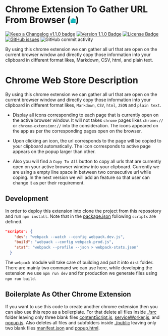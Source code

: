 # Chrome Extension To Gather URL From Browser (<img src="./public/asset/img/180.png" height=16 alt="Chrome Extension " />)

[![Keep a Changelog v1.1.0 badge][changelog-badge]][changelog] 
[![Version 1.1.0 Badge][version-badge]][changelog] 
[![License Badge][license-badge]][license]
[![GitHub issues][github-issue]][issue]
![GitHub commit activity][commit-activity]

By using this chrome extension we can gather all url that are open on the current browser window and directly copy those information into your clipboard in different format likes, Markdown, CSV, html, and plain text. 


# Chrome Web Store Description


By using this chrome extension we can gather all url that are open on the current browser window and directly copy those information into your clipboard in different format likes, `Markdown`, `CSV`, `html`, `JSON` and `plain text`. 


- Display all icons corresponding to each page that is currently open on the active browser window. It will not takes `chrome` pages likes `chrome://` or `chrome-extension://` into the consideration. The icons appeared on the app as per the corresponding pages open on the browser. 

- Upon clicking an icon, the url corresponds to the page will be copied to your clipboard automatically. The icon corresponds to active page appears on the popup larger than other.  

- Also you will find a `Copy To All` button to copy all urls that are currently open on your active browser window  into your clipboard. Currently we are using a empty line space in between two consecutive url while coping. In the next version we will add an feature so that user can change it as per their requirement.




## Development

In order to deploy this extension into clone the project from this reposotory and run `npm install`. Note that in the [package.json](./package.json) following `scripts` are defined.

```json
"scripts": {
    "dev": "webpack --watch --config webpack.dev.js",
    "build": "webpack --config webpack.prod.js",
    "stat": "webpack --profile --json > webpack-stats.json"
  }
```
The `webpack` module will take care of building and put it into `dist` folder. There are mainly two command we can use here, while developing the extension we use `npm run dev` and for production we generate files using `npm run build`. 

## Boilerplate As Other Chrome Extension
If you want to use this code to create another chrome extension then you can also use this repo as a boilerplate. For that delete all files inside [./src](./src/) folder leaving  only three blank files [contentScript.js](./src/contentScript.js), [serviceWorker.js](./src/serviceWorker.js), and [popup.js](./src/popup.js). Also deletes all files and subfolders inside [./public](./public/) leaving only two blank files [manifest.json](./public/manifest.json) and [popup.html](./public/popup.html). 





<!-- Links -->

[changelog]: ./CHANGELOG.md
[changelog-badge]: https://img.shields.io/badge/changelog-Keep%20a%20Changelog%20v1.1.0-%23E05735
[license]: ./LICENSE
[source]: src/
[pull-request]: https://help.github.com/articles/creating-a-pull-request/
[fork]: https://help.github.com/articles/fork-a-repo/
[version-badge]: https://img.shields.io/badge/version-0.0.2-blue.svg
[license-badge]: https://img.shields.io/github/license/rjanain/url-gathering-chrome-extension
[github-issue]: https://img.shields.io/github/issues/rjanain/url-gathering-chrome-extension
[issue]: https://github.com/rjanain/url-gathering-chrome-extension/issues
[commit-activity]: https://img.shields.io/github/commit-activity/m/rjanain/url-gathering-chrome-extension
